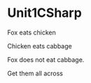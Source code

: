 # Unit1CSharp

Fox eats chicken 

Chicken eats cabbage  

Fox does not eat cabbage. 

Get them all across 
